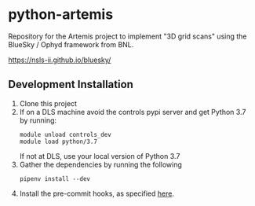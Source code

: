 # python-artemis

Repository for the Artemis project to implement "3D grid scans" using the BlueSky / Ophyd framework from BNL. 

https://nsls-ii.github.io/bluesky/


Development Installation
------------

1. Clone this project 
1. If on a DLS machine avoid the controls pypi server and get Python 3.7 by running:
    ```
    module unload controls_dev
    module load python/3.7
    ```
    If not at DLS, use your local version of Python 3.7
1. Gather the dependencies by running the following
    ```
    pipenv install --dev
    ```
1. Install the pre-commit hooks, as specified [here](https://pre-commit.com/#3-install-the-git-hook-scripts).
